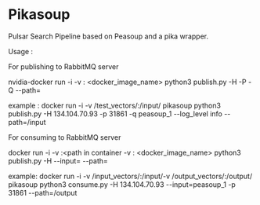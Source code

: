 # Pikasoup

Pulsar Search Pipeline based on Peasoup and a pika wrapper. 

Usage :

For publishing to RabbitMQ server

nvidia-docker run -i -v <path on host of input files>:<path in container> <docker_image_name> python3 publish.py -H <host ip> -P <port number> -Q <name of queue> --path=<path in container of mounted files>

example : docker run -i -v /test_vectors/:/input/ pikasoup python3 publish.py -H 134.104.70.93 -p 31861 -q peasoup_1 --log_level info --path=/input 


For consuming to RabbitMQ server


docker run -i -v <path on host of input files>:<path in container -v <path on host of output to be written>:<path in container> <docker_image_name> python3 publish.py -H <host ip> --input=<name of queue> --path=<path in container of output files>


example: docker run -i -v /input_vectors/:/input/-v /output_vectors/:/output/ pikasoup python3 consume.py -H 134.104.70.93 --input=peasoup_1 -p 31861 --path=/output


